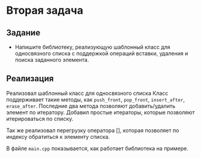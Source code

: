 # Вторая задача
## Задание
* Напишите библиотеку, реализующую шаблонный класс для односвязного списка с поддержкой операций вставки, удаления и поиска заданного элемента.
## Реализация
Реализовал шаблонный класс для односвязного списка
Класс поддерживает такие методы, как `push_front`, `pop_front`, 
`insert_after`, `erase_after`. Последние два метода позволяют добавить/удалить
элемент по итератору.
Добавил простые итераторы, которые позволяют итерироваться по списку.

Так же реализовал перегрузку оператора [], которая позволяет по индексу обратиться
к элементу списка.

В файле `main.cpp` показывается, как работает библиотека на примере.